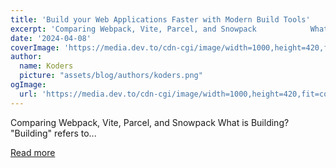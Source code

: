 ```yaml
---
title: 'Build your Web Applications Faster with Modern Build Tools'
excerpt: 'Comparing Webpack, Vite, Parcel, and Snowpack            What is Building?   "Building" refers to...'
date: '2024-04-08'
coverImage: 'https://media.dev.to/cdn-cgi/image/width=1000,height=420,fit=cover,gravity=auto,format=auto/https%3A%2F%2Fdev-to-uploads.s3.amazonaws.com%2Fuploads%2Farticles%2F705k21g8gj936npsig64.png'
author:
  name: Koders
  picture: "assets/blog/authors/koders.png"
ogImage:
  url: 'https://media.dev.to/cdn-cgi/image/width=1000,height=420,fit=cover,gravity=auto,format=auto/https%3A%2F%2Fdev-to-uploads.s3.amazonaws.com%2Fuploads%2Farticles%2F705k21g8gj936npsig64.png'
---
```


Comparing Webpack, Vite, Parcel, and Snowpack            What is Building?   "Building" refers to...

[Read more](https://dev.to/codeparrot/build-your-web-applications-faster-with-modern-build-tools-g2k)
